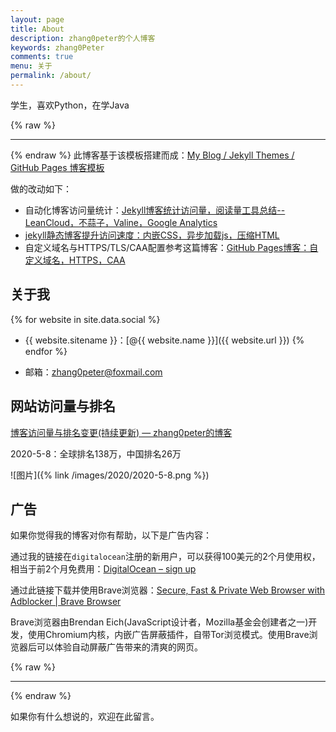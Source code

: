 ```yaml
---
layout: page
title: About
description: zhang0peter的个人博客
keywords: zhang0Peter
comments: true
menu: 关于
permalink: /about/
---
```


学生，喜欢Python，在学Java

{% raw %}
***          
{% endraw %}
此博客基于该模板搭建而成：[My Blog / Jekyll Themes / GitHub Pages 博客模板](https://github.com/mzlogin/mzlogin.github.io)

做的改动如下：               
- 自动化博客访问量统计：[Jekyll博客统计访问量，阅读量工具总结--LeanCloud，不蒜子，Valine，Google Analytics](https://zhang0peter.com/2020/01/19/GitHub-jekyll-view-counter/)                 
- [jekyll静态博客提升访问速度：内嵌CSS，异步加载js，压缩HTML](https://zhang0peter.com/2020/01/27/jekyll-inline-css/)
- 自定义域名与HTTPS/TLS/CAA配置参考这篇博客：[GitHub Pages博客：自定义域名，HTTPS，CAA](https://zhang0peter.com/2020/02/21/github-pages-https/)                           



## 关于我

{% for website in site.data.social %}
* {{ website.sitename }}：[@{{ website.name }}]({{ website.url }})
{% endfor %}

* 邮箱：[zhang0peter@foxmail.com](mailto:zhang0peter@foxmail.com)


## 网站访问量与排名
[博客访问量与排名变更(持续更新) — zhang0peter的博客](https://zhang0peter.com/blog/)

2020-5-8：全球排名138万，中国排名26万

![图片]({% link /images/2020/2020-5-8.png %})



## 广告

如果你觉得我的博客对你有帮助，以下是广告内容：

通过我的链接在`digitalocean`注册的新用户，可以获得100美元的2个月使用权，相当于前2个月免费用：[DigitalOcean – sign up](https://m.do.co/c/cd843946e47a)

通过此链接下载并使用Brave浏览器：[Secure, Fast & Private Web Browser with Adblocker | Brave Browser](https://brave.com/moo963)

Brave浏览器由Brendan Eich(JavaScript设计者，Mozilla基金会创建者之一)开发，使用Chromium内核，内嵌广告屏蔽插件，自带Tor浏览模式。使用Brave浏览器后可以体验自动屏蔽广告带来的清爽的网页。


{% raw %}
***          
{% endraw %}

如果你有什么想说的，欢迎在此留言。
